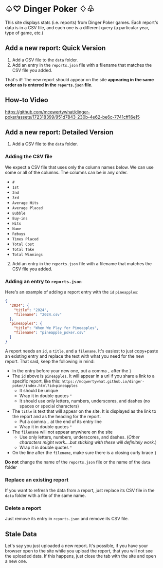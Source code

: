 # ♤♡ Dinger Poker ♢♧

This site displays stats (i.e. reports) from Dinger Poker games. Each report's data is in a CSV file, and each one is a different query (a particular year, type of game, etc.)

## Add a new report: Quick Version

1. Add a CSV file to the `data` folder.
2. Add an entry in the `reports.json` file with a filename that matches the CSV file you added.

That's it! The new report should appear on the site **appearing in the same order as is entered in the `reports.json` file**.

## How-to Video

https://github.com/mcqwertywhat/dinger-poker/assets/172318399/951d7843-230b-4e62-be6c-7741cff16e15

## Add a new report: Detailed Version

1. Add a CSV file to the `data` folder.

### Adding the CSV file

We expect a CSV file that uses only the column names below. We can use some or all of the columns. The columns can be in any order.

- `#`
- `1st`
- `2nd`
- `3rd`
- `Average Hits`
- `Average Placed`
- `Bubble`
- `Buy-ins`
- `Hits`
- `Name`
- `Rebuys`
- `Times Placed`
- `Total Cost`
- `Total Take`
- `Total Winnings`

2. Add an entry in the `reports.json` file with a filename that matches the CSV file you added.

### Adding an entry to `reports.json`

Here's an example of adding a report entry with the `id` `pineapples`:

```json
{
  "2024": {
    "title": "2024",
    "filename": "2024.csv"
  },
  "pineapples": {
    "title": "When We Play for Pineapples",
    "filename": "pineapple_poker.csv"
  }
}
```

A report needs an `id`, a `title`, and a `filename`. It's easiest to just copy+paste an existing entry and replace the text with what you need for the new report. That said, keep the following in mind:

- In the entry before your new one, put a comma `,` after the `}`
- The `id` above is `pineapples`. It will appear in a url if you share a link to a specific report, like this: `https://mcqwertywhat.github.io/dinger-poker/index.html?id=pineapples`
  - It should be unique 
  - Wrap it in double quotes `"`
  - It should use only letters, numbers, underscores, and dashes (no spaces or special characters)
- The `title` is text that will appear on the site. It is displayed as the link to the report and as the heading for the report.
  - Put a comma `,` at the end of its entry line
  - Wrap it in double quotes `"`
- The `filename` will not appear anywhere on the site
  - Use only letters, numbers, underscores, and dashes. (_Other characters might work....but sticking with these will definitely work._)
  - Wrap it in double quotes `"`
- On the line after the `filename`, make sure there is a closing curly brace `}`

**Do not** change the name of the `reports.json` file or the name of the `data` folder

### Replace an existing report

If you want to refresh the data from a report, just replace its CSV file in the `data` folder with a file of the same name.

### Delete a report

Just remove its entry in `reports.json` and remove its CSV file.

## Stale Data

Let's say you just uploaded a new report. It's possible, if you have your browser open to the site while you upload the report, that you will not see the uploaded data. If this happens, just close the tab with the site and open a new one. 

